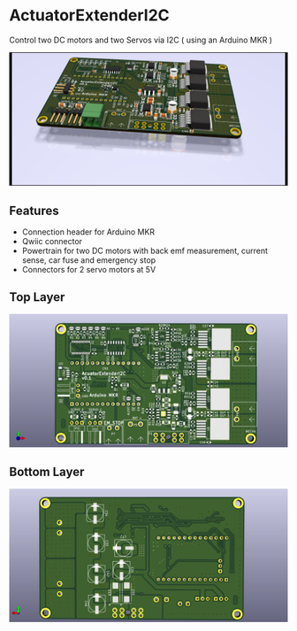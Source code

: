 # ActuatorExtenderI2C
Control two DC motors and two Servos via I2C ( using an Arduino MKR )

![ActuatorExtender rendering](doc/images/rendering.png)

## Features
* Connection header for Arduino MKR
* Qwiic connector
* Powertrain for two DC motors with back emf measurement, current sense, car fuse and emergency stop
* Connectors for 2 servo motors at 5V

## Top Layer
![ActuatorExtender toplayer](doc/images/toplayer.png)

## Bottom Layer
![ActuatorExtender bottomlayer](doc/images/bottomlayer.png)
